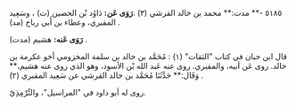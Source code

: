 ٥١٨٥ -** مدت:** محمد بن خالد القرشي (٣) .**رَوَى عَن:** دَاوُد بْن الحصين (ت) ، وسَعِيد المقبري، وعطاء بن أَبي رباح (مد) .

**رَوَى عَنه:** هشيم (مدت) .

قال ابن حبان في كتاب "الثقات" (١) : مُحَمَّد بن خالد بن سلمة المخزومي أخو عكرمة بن خالد. روى عَن أبيه، والمقبري. روى عنه عَبد الله بْن الأسود، وهو الذي روى عنه هشيم،** وَقَال:** حَدَّثَنَا مُحَمَّد بن خالد القرشي عن سَعِيد المقبري (٢) .

روى له أبو داود في "المراسيل"، والتِّرْمِذِيّ.